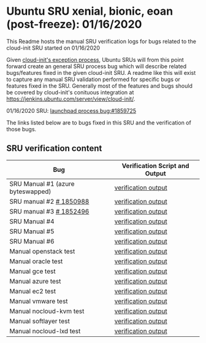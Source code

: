 Ubuntu SRU xenial, bionic, eoan (post-freeze): 01/16/2020
=====
This Readme hosts the manual SRU verification logs for bugs related to the cloud-init SRU started on 01/16/2020

Given [cloud-init's exception process](https://wiki.ubuntu.com/CloudinitUpdates), Ubuntu SRUs will from this point forward create an general SRU process bug which will describe related bugs/features fixed in the given cloud-init SRU. A readme like this will exist to capture any manual SRU validation performed for specific bugs or features fixed in the SRU. Generally most of the features and bugs should be covered by cloud-init's conituous integration at https://jenkins.ubuntu.com/server/view/cloud-init/.


01/16/2020 SRU: [launchpad process bug:#1859725](https://pad.lv/1859725)


The links listed below are to bugs fixed in this SRU and the verification of those bugs.

## SRU verification content
| Bug | Verification Script and Output |
| -------- |  -------- |
| SRU Manual #1 (azure byteswapped)| [verification output](../bugs/sru-19.4.33-manual-1.txt) |
| SRU manual #2 [# 1850988](http://pad.lv/1850988) | [verification output](../bugs/lp-1850988.txt) |
| SRU manual #3 [# 1852496](http://pad.lv/1852496) | [verification output](../bugs/lp-1852496.txt) |
| SRU Manual #4 | [verification output](../bugs/sru-19.4.33-manual-4.txt) |
| SRU Manual #5 | [verification output](../bugs/b59870ca.txt) |
| SRU Manual #6 | [verification output](../bugs/sru-19.4.33-manual-6.txt) |
| Manual openstack test | [verification output](../manual/openstack-sru-19.4.33.txt) |
| Manual oracle test | [verification output](../manual/oracle-sru-19.4.33.txt) |
| Manual gce test | [verification output](../manual/gce-sru-19.4.33.txt) |
| Manual azure test | [verification output](../manual/azure-sru-19.4.33.txt) |
| Manual ec2 test | [verification output](../manual/ec2-sru-19.4.33.txt) |
| Manual vmware test | [verification output](../manual/vmware-sru-19.4.33.txt) |
| Manual nocloud-kvm test | [verification output](../manual/nocloud-kvm-19.4.33.txt) |
| Manual softlayer test | [verification output](../manual/softlayer-sru-19.4.33.txt) |
| Manual nocloud-lxd test | [verification output](../manual/nocloud-lxd-19.4.33.txt) |

